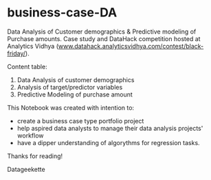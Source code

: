 # business-case-DA
Data Analysis of Customer demographics &amp; Predictive modeling of Purchase amounts. 
Case study and DataHack competition hosted at Analytics Vidhya (www.datahack.analyticsvidhya.com/contest/black-friday/).

Content table:
1. Data Analysis of customer demographics
2. Analysis of target/predictor variables
3. Predictive Modeling of purchase amount

This Notebook was created with intention to:
- create a business case type portfolio project
- help aspired data analysts to manage their data analysis projects' workflow
- have a dipper understanding of algorythms for regression tasks.

Thanks for reading!

Datageekette
